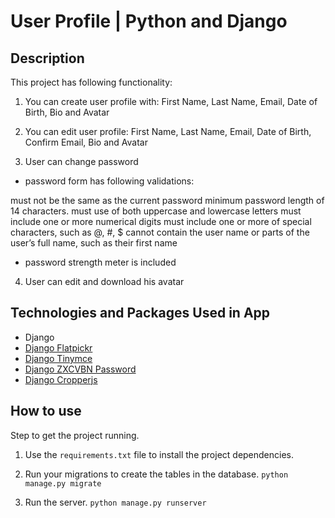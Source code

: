 # User Profile | Python and Django

## Description

This project has following functionality:

1. You can create user profile with: First Name, Last Name, Email, Date of Birth, Bio and Avatar

2. You can edit user profile: First Name, Last Name, Email, Date of Birth, Confirm Email, Bio and Avatar

3. User can change password

* password form has following validations:

must not be the same as the current password minimum password length of 14 characters. must use of both uppercase and lowercase letters must include one or more numerical digits must include one or more of special characters, such as @, #, $ cannot contain the user name or parts of the user’s full name, such as their first name

* password strength meter is included

4. User can edit and download his avatar

## Technologies and Packages Used in App

* Django
* [Django Flatpickr](https://pypi.org/project/django-flatpickr/)
* [Django Tinymce](https://pypi.org/project/django-tinymce/)
* [Django ZXCVBN Password](https://pypi.org/project/django-zxcvbn-password/)
* [Django Cropperjs](https://pypi.org/project/django-cropperjs/)

## How to use

Step to get the project running.

1. Use the `requirements.txt` file to install the project dependencies.

2. Run your migrations to create the tables in the database.
   `python manage.py migrate`

3. Run the server.
   `python manage.py runserver`
